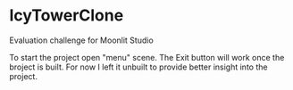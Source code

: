 # IcyTowerClone
Evaluation challenge for Moonlit Studio

To start the project open "menu" scene.
The Exit button will work once the broject is built.
For now I left it unbuilt to provide better insight into the project.
